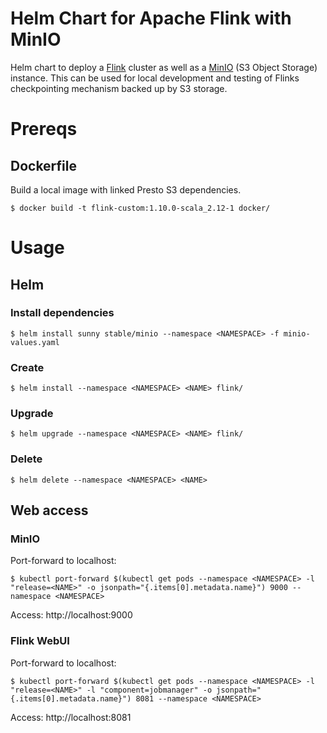 # Helm Chart for Apache Flink with MinIO
Helm chart to deploy a [Flink](https://flink.apache.org/) cluster as well as a [MinIO](https://min.io/) (S3 Object Storage) instance. This can be used for local development and testing of Flinks checkpointing mechanism backed up by S3 storage.

# Prereqs
## Dockerfile
Build a local image with linked Presto S3 dependencies.
```
$ docker build -t flink-custom:1.10.0-scala_2.12-1 docker/
```

# Usage
## Helm
### Install dependencies
```
$ helm install sunny stable/minio --namespace <NAMESPACE> -f minio-values.yaml
```

### Create
```
$ helm install --namespace <NAMESPACE> <NAME> flink/
```

### Upgrade
```
$ helm upgrade --namespace <NAMESPACE> <NAME> flink/
```

### Delete
```
$ helm delete --namespace <NAMESPACE> <NAME>
```

## Web access
### MinIO
Port-forward to localhost:
```
$ kubectl port-forward $(kubectl get pods --namespace <NAMESPACE> -l "release=<NAME>" -o jsonpath="{.items[0].metadata.name}") 9000 --namespace <NAMESPACE>
```
Access: http://localhost:9000

### Flink WebUI
Port-forward to localhost:
```
$ kubectl port-forward $(kubectl get pods --namespace <NAMESPACE> -l "release=<NAME>" -l "component=jobmanager" -o jsonpath="{.items[0].metadata.name}") 8081 --namespace <NAMESPACE>
```
Access: http://localhost:8081

